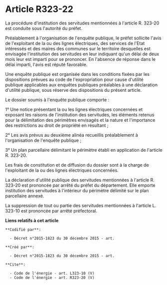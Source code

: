 # Article R323-22

La procédure d'institution des servitudes mentionnées à l'article R. 323-20 est conduite sous l'autorité du préfet. 

Préalablement à l'organisation de l'enquête publique, le préfet sollicite l'avis de l'exploitant de la ou des lignes
électriques, des services de l'Etat intéressés et des maires des communes sur le territoire desquelles est envisagée
l'institution des servitudes en leur indiquant qu'un délai de deux mois leur est imparti pour se prononcer. En l'absence de
réponse dans le délai imparti, l'avis est réputé favorable.

Une enquête publique est organisée dans les conditions fixées par les dispositions prévues au code de l'expropriation pour
cause d'utilité publique applicables aux enquêtes publiques préalables à une déclaration d'utilité publique, sous réserve des
dispositions du présent article. 

Le dossier soumis à l'enquête publique comporte : 

1° Une notice présentant la ou les lignes électriques concernées et exposant les raisons de l'institution des servitudes, les
éléments retenus pour la délimitation des périmètres envisagés et la nature et l'importance des restrictions au droit de
propriété en résultant ;

2° Les avis prévus au deuxième alinéa recueillis préalablement à l'organisation de l'enquête publique ; 

3° Un plan parcellaire délimitant le périmètre établi en application de l'article R. 323-20. 

Les frais de constitution et de diffusion du dossier sont à la charge de l'exploitant de la ou des lignes électriques
concernées. 

La déclaration d'utilité publique des servitudes mentionnées à l'article R. 323-20 est prononcée par arrêté du préfet du
département. Elle emporte institution des servitudes à l'intérieur du périmètre délimité sur le plan parcellaire annexé. 

La suppression de tout ou partie des servitudes mentionnées à l'article L. 323-10 est prononcée par arrêté préfectoral.

**Liens relatifs à cet article**

	**Codifié par**:

	  - Décret n°2015-1823 du 30 décembre 2015 - art.

	**Créé par**:

	  - Décret n°2015-1823 du 30 décembre 2015 - art.

	**Cite**:

	  - Code de l'énergie - art. L323-10 (V)
	  - Code de l'énergie - art. R323-20 (V)
